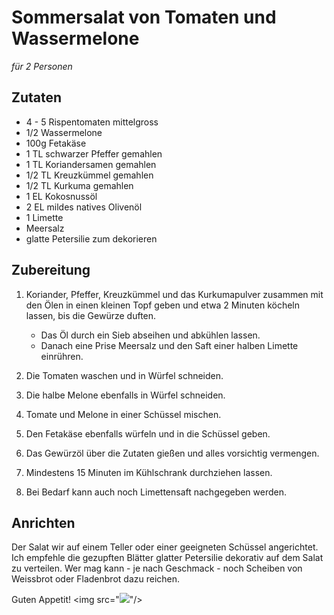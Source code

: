 # Sommersalat von Tomaten und Wassermelone

*für 2 Personen*

## Zutaten

* 4 - 5 Rispentomaten mittelgross
* 1/2 Wassermelone
* 100g Fetakäse
* 1 TL schwarzer Pfeffer gemahlen
* 1 TL Koriandersamen gemahlen
* 1/2 TL Kreuzkümmel gemahlen
* 1/2 TL Kurkuma gemahlen
* 1 EL Kokosnussöl
* 2 EL mildes natives Olivenöl
* 1 Limette
* Meersalz
* glatte Petersilie zum dekorieren

## Zubereitung

1. Koriander, Pfeffer, Kreuzkümmel und das Kurkumapulver zusammen mit den Ölen in einen kleinen Topf geben und etwa 2 Minuten köcheln lassen, bis die Gewürze duften.
	* Das Öl durch ein Sieb abseihen und abkühlen lassen.
	* Danach eine Prise Meersalz und den Saft einer halben Limette einrühren.

2. Die Tomaten waschen und in Würfel schneiden.

3. Die halbe Melone ebenfalls in Würfel schneiden.

4. Tomate und Melone in einer Schüssel mischen.

5. Den Fetakäse ebenfalls würfeln und in die Schüssel geben.

6. Das Gewürzöl über die Zutaten gießen und alles vorsichtig vermengen.

7. Mindestens 15 Minuten im Kühlschrank durchziehen lassen.

8. Bei Bedarf kann auch noch Limettensaft nachgegeben werden.

## Anrichten

Der Salat wir auf einem Teller oder einer geeigneten Schüssel angerichtet.
Ich empfehle die gezupften Blätter glatter Petersilie dekorativ auf dem Salat zu verteilen.
Wer mag kann - je nach Geschmack - noch Scheiben von Weissbrot oder Fladenbrot dazu reichen. 

Guten Appetit!
<img src="<img src="Salat_Tomate_Wassermelone_small.jpg">"/>
